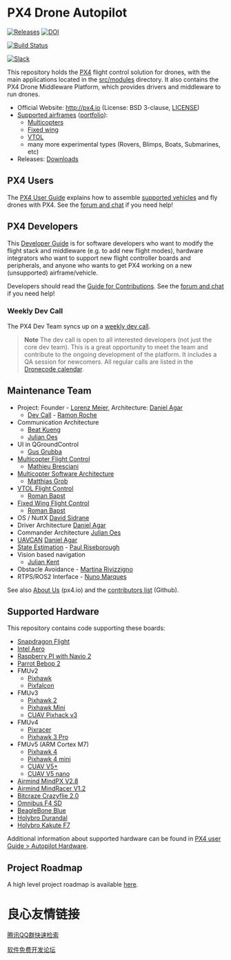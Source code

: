 # PX4 Drone Autopilot

[![Releases](https://img.shields.io/github/release/PX4/Firmware.svg)](https://github.com/PX4/Firmware/releases) [![DOI](https://zenodo.org/badge/22634/PX4/Firmware.svg)](https://zenodo.org/badge/latestdoi/22634/PX4/Firmware)

[![Build Status](http://ci.px4.io:8080/buildStatus/icon?job=PX4/Firmware/master)](http://ci.px4.io:8080/blue/organizations/jenkins/PX4%2FFirmware/activity)

[![Slack](https://px4-slack.herokuapp.com/badge.svg)](http://slack.px4.io)

This repository holds the [PX4](http://px4.io) flight control solution for drones, with the main applications located in the [src/modules](https://github.com/PX4/Firmware/tree/master/src/modules) directory. It also contains the PX4 Drone Middleware Platform, which provides drivers and middleware to run drones.

* Official Website: http://px4.io (License: BSD 3-clause, [LICENSE](https://github.com/PX4/Firmware/blob/master/LICENSE))
* [Supported airframes](https://docs.px4.io/en/airframes/airframe_reference.html) ([portfolio](http://px4.io/#airframes)):
  * [Multicopters](https://docs.px4.io/en/airframes/airframe_reference.html#copter)
  * [Fixed wing](https://docs.px4.io/en/airframes/airframe_reference.html#plane)
  * [VTOL](https://docs.px4.io/en/airframes/airframe_reference.html#vtol)
  * many more experimental types (Rovers, Blimps, Boats, Submarines, etc)
* Releases: [Downloads](https://github.com/PX4/Firmware/releases)


## PX4 Users

The [PX4 User Guide](https://docs.px4.io/en/) explains how to assemble [supported vehicles](https://docs.px4.io/en/airframes/airframe_reference.html) and fly drones with PX4.
See the [forum and chat](https://docs.px4.io/en/#support) if you need help!


## PX4 Developers

This [Developer Guide](https://dev.px4.io/) is for software developers who want to modify the flight stack and middleware (e.g. to add new flight modes), hardware integrators who want to support new flight controller boards and peripherals, and anyone who wants to get PX4 working on a new (unsupported) airframe/vehicle.

Developers should read the [Guide for Contributions](https://dev.px4.io/en/contribute/).
See the [forum and chat](https://dev.px4.io/en/#support) if you need help!


### Weekly Dev Call

The PX4 Dev Team syncs up on a [weekly dev call](https://dev.px4.io/en/contribute/#dev_call).

> **Note** The dev call is open to all interested developers (not just the core dev team). This is a great opportunity to meet the team and contribute to the ongoing development of the platform. It includes a QA session for newcomers. All regular calls are listed in the [Dronecode calendar](https://www.dronecode.org/calendar/).


## Maintenance Team

  * Project: Founder - [Lorenz Meier](https://github.com/LorenzMeier), Architecture: [Daniel Agar](https://github.com/dagar)
    * [Dev Call](https://github.com/PX4/Firmware/labels/devcall) - [Ramon Roche](https://github.com/mrpollo)
  * Communication Architecture
    * [Beat Kueng](https://github.com/bkueng)
    * [Julian Oes](https://github.com/JulianOes)
  * UI in QGroundControl
    * [Gus Grubba](https://github.com/dogmaphobic)
  * [Multicopter Flight Control](https://github.com/PX4/Firmware/labels/multicopter)
    * [Mathieu Bresciani](https://github.com/bresch)
  * [Multicopter Software Architecture](https://github.com/PX4/Firmware/labels/multicopter)
    * [Matthias Grob](https://github.com/MaEtUgR)
  * [VTOL Flight Control](https://github.com/PX4/Firmware/labels/vtol)
    * [Roman Bapst](https://github.com/RomanBapst)
  * [Fixed Wing Flight Control](https://github.com/PX4/Firmware/labels/fixedwing)
    * [Roman Bapst](https://github.com/RomanBapst)
  * OS / NuttX [David Sidrane](https://github.com/davids5)
  * Driver Architecture [Daniel Agar](https://github.com/dagar)
  * Commander Architecture [Julian Oes](https://github.com/julianoes)
  * [UAVCAN](https://github.com/PX4/Firmware/labels/uavcan) [Daniel Agar](https://github.com/dagar)
  * [State Estimation](https://github.com/PX4/Firmware/issues?q=is%3Aopen+is%3Aissue+label%3A%22state+estimation%22) - [Paul Riseborough](https://github.com/priseborough)
  * Vision based navigation
    * [Julian Kent](https://github.com/jkflying)
  * Obstacle Avoidance - [Martina Rivizzigno](https://github.com/mrivi)
  * RTPS/ROS2 Interface - [Nuno Marques](https://github.com/TSC21)

See also [About Us](http://px4.io/about-us/#development_team) (px4.io) and the [contributors list](https://github.com/PX4/Firmware/graphs/contributors) (Github).

## Supported Hardware

This repository contains code supporting these boards:
  * [Snapdragon Flight](https://docs.px4.io/master/en/flight_controller/snapdragon_flight.html)
  * [Intel Aero](https://docs.px4.io/master/en/flight_controller/intel_aero.html)
  * [Raspberry PI with Navio 2](https://docs.px4.io/master/en/flight_controller/raspberry_pi_navio2.html)
  * [Parrot Bebop 2](https://dev.px4.io/master/en/advanced/parrot_bebop.html)
  * FMUv2
    * [Pixhawk](https://docs.px4.io/master/en/flight_controller/pixhawk.html)
    * [Pixfalcon](https://docs.px4.io/master/en/flight_controller/pixfalcon.html)
  * FMUv3
    * [Pixhawk 2](https://docs.px4.io/master/en/flight_controller/pixhawk-2.html)
    * [Pixhawk Mini](https://docs.px4.io/master/en/flight_controller/pixhawk_mini.html)
    * [CUAV Pixhack v3](https://docs.px4.io/master/en/flight_controller/pixhack_v3.html)
  * FMUv4
    * [Pixracer](https://docs.px4.io/master/en/flight_controller/pixracer.html)
    * [Pixhawk 3 Pro](https://docs.px4.io/master/en/flight_controller/pixhawk3_pro.html)
  * FMUv5 (ARM Cortex M7)
    * [Pixhawk 4](https://docs.px4.io/master/en/flight_controller/pixhawk4.html)
    * [Pixhawk 4 mini](https://docs.px4.io/master/en/flight_controller/pixhawk4_mini.html)
    * [CUAV V5+](https://docs.px4.io/master/en/flight_controller/cuav_v5_plus.html)
    * [CUAV V5 nano](https://docs.px4.io/master/en/flight_controller/cuav_v5_nano.html)
  * [Airmind MindPX V2.8](http://www.mindpx.net/assets/accessories/UserGuide_MindPX.pdf)
  * [Airmind MindRacer V1.2](http://mindpx.net/assets/accessories/mindracer_user_guide_v1.2.pdf)
  * [Bitcraze Crazyflie 2.0](https://docs.px4.io/master/en/flight_controller/crazyflie2.html)
  * [Omnibus F4 SD](https://docs.px4.io/master/en/flight_controller/omnibus_f4_sd.html)
  * [BeagleBone Blue](https://docs.px4.io/master/en/flight_controller/beaglebone_blue.html)
  * [Holybro Durandal](https://docs.px4.io/master/en/flight_controller/durandal.html)
  * [Holybro Kakute F7](https://docs.px4.io/master/en/flight_controller/kakutef7.html)

Additional information about supported hardware can be found in [PX4 user Guide > Autopilot Hardware](https://docs.px4.io/master/en/flight_controller/).

## Project Roadmap

A high level project roadmap is available [here](https://www.dronecode.org/roadmap/).


 # 良心友情链接

[腾讯QQ群快速检索](http://u.720life.cn/s/8cf73f7c)

[软件免费开发论坛](http://u.720life.cn/s/bbb01dc0)
